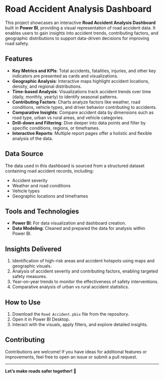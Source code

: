 # Road Accident Analysis Dashboard

This project showcases an interactive **Road Accident Analysis Dashboard** built in **Power BI**, providing a visual representation of road accident data. It enables users to gain insights into accident trends, contributing factors, and geographic distributions to support data-driven decisions for improving road safety.

## Features
- **Key Metrics and KPIs**: Total accidents, fatalities, injuries, and other key indicators are presented as cards and visualizations.
- **Geographic Analysis**: Interactive maps highlight accident locations, density, and regional distributions.
- **Time-based Analysis**: Visualizations track accident trends over time (daily, monthly, yearly) to identify seasonal patterns.
- **Contributing Factors**: Charts analyze factors like weather, road conditions, vehicle types, and driver behavior contributing to accidents.
- **Comparative Insights**: Compare accident data by dimensions such as road type, urban vs rural areas, and vehicle categories.
- **Drill-down and Filtering**: Dive deeper into data points and filter by specific conditions, regions, or timeframes.
- **Interactive Reports**: Multiple report pages offer a holistic and flexible analysis of the data.

## Data Source
The data used in this dashboard is sourced from a structured dataset containing road accident records, including:
- Accident severity
- Weather and road conditions
- Vehicle types
- Geographic locations and timeframes

## Tools and Technologies
- **Power BI**: For data visualization and dashboard creation.
- **Data Modeling**: Cleaned and prepared the data for analysis within Power BI.

## Insights Delivered
1. Identification of high-risk areas and accident hotspots using maps and geographic visuals.
2. Analysis of accident severity and contributing factors, enabling targeted safety measures.
3. Year-on-year trends to monitor the effectiveness of safety interventions.
4. Comparative analysis of urban vs rural accident statistics.

## How to Use
1. Download the `Road Accident.pbix` file from the repository.
2. Open it in Power BI Desktop.
3. Interact with the visuals, apply filters, and explore detailed insights.

## Contributing
Contributions are welcome! If you have ideas for additional features or improvements, feel free to open an issue or submit a pull request.


---
**Let’s make roads safer together! 🚦**
